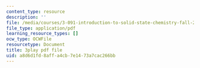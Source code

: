 ```yaml
---
content_type: resource
description: ''
file: /media/courses/3-091-introduction-to-solid-state-chemistry-fall-2018/a8d6d1fd8affa4cb7e1473a7cac266bb_UBGcs9r4U40.pdf
file_type: application/pdf
learning_resource_types: []
ocw_type: OCWFile
resourcetype: Document
title: 3play pdf file
uid: a8d6d1fd-8aff-a4cb-7e14-73a7cac266bb
---
```

